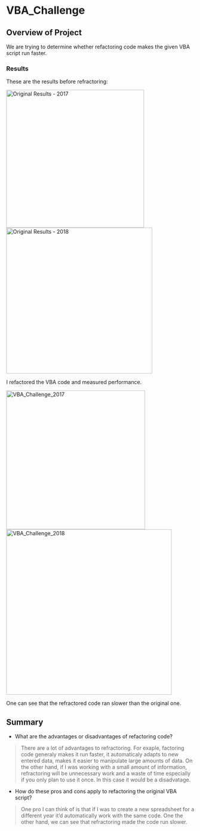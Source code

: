 # VBA_Challenge

## Overview of Project
We are trying to determine whether refactoring code makes the given VBA script run faster. 

### Results

These are the results before refractoring: 

<img width="369" alt="Original Results - 2017" src="https://user-images.githubusercontent.com/93845867/147183600-50667e71-0212-49fc-96dd-8ad7768ca535.png">

<img width="391" alt="Original Results - 2018" src="https://user-images.githubusercontent.com/93845867/147183609-482c1f2e-e771-4c3b-8629-1c77820d8ec4.png">

I refactored the VBA code and measured performance.



<img width="372" alt="VBA_Challenge_2017" src="https://user-images.githubusercontent.com/93845867/147183242-c45815f9-f3df-4c51-b3a3-05a931d4fb50.png">

<img width="443" alt="VBA_Challenge_2018" src="https://user-images.githubusercontent.com/93845867/147183252-6ff3177e-ab03-4dda-921a-e37f8543b32b.png">

One can see that the refractored code ran slower than the original one. 

## Summary

- What are the advantages or disadvantages of refactoring code?

>There are a lot of advantages to refractoring. For exaple, factoring code generaly makes it run faster, it automaticaly adapts to new entered data, makes it easier to manipulate large amounts of data. On the other hand, if I was working with a small amount of information, refractoring will be unnecessary work and a waste of time especially if you only plan to use it once. In this case it would be a disadvatage. 


- How do these pros and cons apply to refactoring the original VBA script?

> One pro I can think of is that if I was to create a new spreadsheet for a different year it’d automatically work with the same code. 
> One the other hand, we can see that refractoring made the code run slower.
